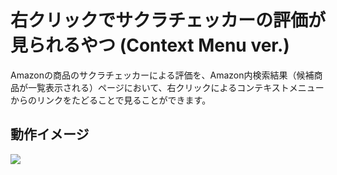 # 右クリックでサクラチェッカーの評価が見られるやつ (Context Menu ver.)
Amazonの商品のサクラチェッカーによる評価を、Amazon内検索結果（候補商品が一覧表示される）ページにおいて、右クリックによるコンテキストメニューからのリンクをたどることで見ることができます。
## 動作イメージ
![](https://github.com/newtowel/HandySC-ContextMenus-edtion-/blob/master/動作イメージ.png)
